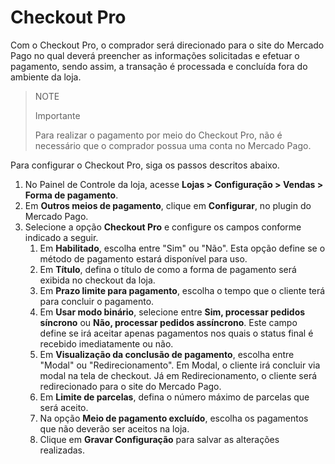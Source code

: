 # Checkout Pro

Com o Checkout Pro, o comprador será direcionado para o site do Mercado Pago no qual deverá preencher as informações solicitadas e efetuar o pagamento, sendo assim, a transação é processada e concluída fora do ambiente da loja. 

> NOTE
>
> Importante
>
> Para realizar o pagamento por meio do Checkout Pro, não é necessário que o comprador possua uma conta no Mercado Pago.

Para configurar o Checkout Pro, siga os passos descritos abaixo.

1. No Painel de Controle da loja, acesse **Lojas > Configuração > Vendas > Forma de pagamento**.
2. Em **Outros meios de pagamento**, clique em **Configurar**, no plugin do Mercado Pago.
3. Selecione a opção **Checkout Pro** e configure os campos conforme indicado a seguir.
    1. Em **Habilitado**, escolha entre "Sim" ou "Não". Esta opção define se o método de pagamento estará disponível para uso.
    2. Em **Título**, defina o título de como a forma de pagamento será exibida no checkout da loja.
    3. Em **Prazo limite para pagamento**, escolha o tempo que o cliente terá para concluir o pagamento.
    4. Em **Usar modo binário**, selecione entre **Sim, processar pedidos síncrono** ou **Não, processar pedidos assíncrono**. Este campo define se irá aceitar apenas pagamentos nos quais o status final é recebido imediatamente ou não.
    5. Em **Visualização da conclusão de pagamento**, escolha entre "Modal" ou "Redirecionamento". Em Modal, o cliente irá concluir via modal na tela de checkout. Já em Redirecionamento, o cliente será redirecionado para o site do Mercado Pago.
    6. Em **Limite de parcelas**, defina o número máximo de parcelas que será aceito.
    7. Na opção **Meio de pagamento excluído**, escolha os pagamentos que não deverão ser aceitos na loja.
    8. Clique em **Gravar Configuração** para salvar as alterações realizadas.